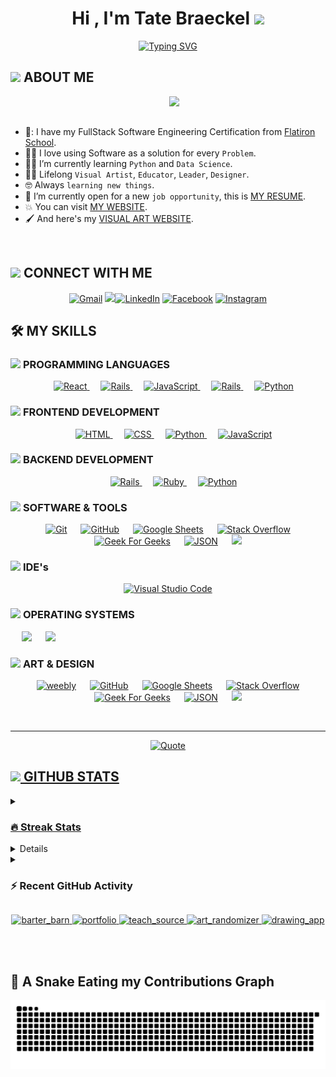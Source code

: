 <h1 align="center">Hi , I'm Tate Braeckel <img src="https://media.giphy.com/media/hvRJCLFzcasrR4ia7z/giphy.gif" width="35"></h1>
 <p align="center">
<a href="https://git.io/typing-svg"><img src="https://readme-typing-svg.demolab.com?font=Fira+Code&weight=500&size=25&pause=1000&color=F7CC2C&center=true&vCenter=true&random=false&width=435&lines=FullStack+Software+Engineer;Lifelong+Learner;Visual+Artist;Data+Scientist;Designer;UI%2F+UX;Always+Learning+New+Things" alt="Typing SVG" /></a>
</p> 

	
## <picture><img src = "https://github.com/7oSkaaa/7oSkaaa/blob/main/Images/about_me.gif?raw=true" width = 50px marginBottom=0px></picture> ABOUT ME

<picture> <img align="right" src="https://camo.githubusercontent.com/10b2d4e80487e1d9cd086ce8619e15740a1bd22c6462f6be13df93ee684deb7b/68747470733a2f2f616e616c7974696373696e6469616d61672e636f6d2f77702d636f6e74656e742f75706c6f6164732f323031382f31322f646576656c6f7065722d6472696262626c652e676966?raw=true" width = 250px></picture>

<br><br>

- 🏫: I have my FullStack Software Engineering Certification from [Flatiron School](https://flatironschool.com/welcome-to-flatiron-school/?utm_source=Google&utm_medium=ppc&utm_campaign=12728169839&utm_content=127574231184&utm_term=flatiron%20school&uqaid=513799628798&CjwKCAjwkuqvBhAQEiwA65XxQCbuTtXxaBFY5ow5CRKSeMeOCDPcdpVYrtywDT0QjY-7qUnBqNbHmxoCCFQQAvD_BwE&gad_source=1&gclid=CjwKCAjwkuqvBhAQEiwA65XxQCbuTtXxaBFY5ow5CRKSeMeOCDPcdpVYrtywDT0QjY-7qUnBqNbHmxoCCFQQAvD_BwE).
- 🧑‍💻 I love using Software as a solution for every `Problem`.
- 🧑‍🎓 I’m currently learning `Python` and `Data Science`.
- 🧑‍🎨 Lifelong `Visual Artist`, `Educator`, `Leader`, `Designer`.
- 🤓 Always `learning new things`.
- 🤔 I’m currently open for a new `job opportunity`, this is [MY RESUME](http://lnkiy.in/gnnvH).
- 💥 You can visit [MY WEBSITE](http://lnkiy.in/ZeZfM).
- 🖌️ And here's my [VISUAL ART WEBSITE](http://lnkiy.in/2IV5O).
<br>


## <picture> <img src="https://github.com/7oSkaaa/7oSkaaa/blob/main/Images/Connect-with-me.gif?raw=true" width="100px"> </picture> CONNECT WITH ME 
<p align="center">
	<a href="mailto:tatebraeckel@gmail.com"><img img src="https://img.shields.io/badge/gmail-%23EA4335.svg?style=plastic&logo=gmail&logoColor=white" alt="Gmail"/></a>
	<a href="https://github.com/tbraeck"><img src="https://img.shields.io/badge/github-%23181717.svg?
	<a href="https://www.linkedin.com/in/tate-braeckel/"><img src="https://img.shields.io/badge/linkedin-%230A66C2.svg?style=plastic&logo=linkedin&logoColor=white" alt="LinkedIn"/></a>
	<a href="https://www.facebook.com/tate.braeckel/"><img src="https://img.shields.io/badge/facebook-%231877F2.svg?style=plastic&logo=facebook&logoColor=white" alt="Facebook"/></a>
	<a href="https://www.instagram.com/tatebraeckel/?hl=en"><img src="https://img.shields.io/badge/instagram-%23E4405F.svg?style=plastic&logo=instagram&logoColor=white" alt="Instagram"/></a>


</p>


## 🛠️ MY SKILLS

### <picture> <img src = "https://github.com/7oSkaaa/7oSkaaa/blob/main/Images/Programming_Languages.gif?raw=true" width = 50px>  </picture> PROGRAMMING LANGUAGES

<p align="center"> 
  &emsp; 
  <a href="https://legacy.reactjs.org/docs/getting-started.html" target="_blank"> 
    <img alt="React" src="https://img.shields.io/badge/react-%2361DAFB.svg?style=plastic&logo=React&logoColor=black">
  </a> 
  &emsp;
  <a href="https://www.ruby-lang.org/en/documentation/" target="_blank"> 
    <img alt="Rails" src="https://upload.wikimedia.org/wikipedia/commons/thumb/6/62/Ruby_On_Rails_Logo.svg/822px-Ruby_On_Rails_Logo.svg.png" width=45px>
  </a> 
  &emsp;
  <a href="https://developer.mozilla.org/en-US/docs/Web/JavaScript" target="_blank"> 
     <img alt="JavaScript" src="https://img.shields.io/badge/JavaScript%20-%23F7DF1E.svg?style=plastic&logo=javascript&logoColor=black">
   </a>
  &emsp;
  <a href="https://www.java.com" target="_blank"> 
    <img alt="Rails" src="https://webimages.mongodb.com/_com_assets/cms/l3eu6s4af6ni0jm8h-Ruby.svg?auto=format%2Ccompress&ch=DPR&w=283" width=45px>
  </a>
  &emsp;
   <a href="https://www.python.org" target="_blank">
    <img alt="Python" src="https://img.shields.io/badge/Python%20-%2314354C.svg?style=plastic&logo=python&logoColor=white">
  </a>
</p>

### <picture> <img src = "https://github.com/7oSkaaa/7oSkaaa/blob/main/Images/Front_End.gif?raw=true" width = 50px>  </picture> FRONTEND DEVELOPMENT
<p align="center"> 
  &emsp; 
  <a href="https://www.w3.org/html/" target="_blank"> 
   <img alt="HTML" src="https://img.shields.io/badge/HTML5%20-%23E34F26.svg?style=plastic&logo=html5&logoColor=white">
  </a>   
  &emsp;
  <a href="https://www.w3schools.com/css/" target="_blank">
    <img alt="CSS" src="https://img.shields.io/badge/CSS%20-%231572B6.svg?style=plastic&logo=css3&logoColor=white">
  </a> 
  &emsp;
  <a href="https://www.python.org" target="_blank">
    <img alt="Python" src="https://img.shields.io/badge/react-%2361DAFB.svg?style=plastic&logo=React&logoColor=black">
  </a>
  &emsp;
  <a href="https://developer.mozilla.org/en-US/docs/Web/JavaScript" target="_blank"> 
     <img alt="JavaScript" src="https://img.shields.io/badge/JavaScript%20-%23F7DF1E.svg?style=plastic&logo=javascript&logoColor=black">
   </a>
</p>

### <picture>  <img src="https://d2te1y9qx21itc.cloudfront.net/images/jobs/20160506/backend-developer.gif?raw=true" width="50px"> </picture> BACKEND DEVELOPMENT
<p align="center"> 
  &emsp;
  <a href="https://www.ruby-lang.org/en/documentation/" target="_blank"> 
    <img alt="Rails" src="https://upload.wikimedia.org/wikipedia/commons/thumb/6/62/Ruby_On_Rails_Logo.svg/822px-Ruby_On_Rails_Logo.svg.png" width=45px>
  </a> 
  &emsp;
  <a href="https://www.java.com" target="_blank"> 
    <img alt="Ruby" src="https://webimages.mongodb.com/_com_assets/cms/l3eu6s4af6ni0jm8h-Ruby.svg?auto=format%2Ccompress&ch=DPR&w=283" width=45px>
  </a>
  &emsp;
   <a href="https://www.python.org" target="_blank">
    <img alt="Python" src="https://img.shields.io/badge/Python%20-%2314354C.svg?style=plastic&logo=python&logoColor=white">
  </a>
</p>



 ### <picture> <img src = "https://github.com/7oSkaaa/7oSkaaa/blob/main/Images/Software_Tools.gif?raw=true" width = 50px>  </picture> SOFTWARE & TOOLS
 
<p align="center">
  &emsp;
    <a href="#"><img alt="Git" src="https://img.shields.io/badge/Git%20-%23F05033.svg?style=plastic&logo=git&logoColor=white"></a>
  &emsp;
    <a href="#"><img alt="GitHub" src="https://img.shields.io/badge/github-%23181717.svg?style=plastic&logo=github&logoColor=white"></a>
  &emsp;
    <a href="#"><img alt="Google Sheets" src="https://img.shields.io/badge/Google%20Sheets%20-%2334A853.svg?style=plastic&logo=google%20sheets&logoColor=white"></a>
  &emsp;
    <a href="#"><img alt="Stack Overflow" src="https://img.shields.io/badge/-Stack%20Overflow-FE7A16?style=plastic&logo=stack-overflow&logoColor=white"></a>
  &emsp;
    <a href="#"><img alt="Geek For Geeks" src="https://img.shields.io/badge/geeksforgeeks-%230F9D58.svg?style=plastic&logo=geeksforgeeks&logoColor=white"></a>
  &emsp;
    <a href="#"><img alt="JSON" img src="https://img.shields.io/badge/json-%23000000.svg?style=plastic&logo=json&logoColor=white"></a>
  &emsp;
    <a href="#"><img src="https://img.shields.io/badge/mysql-%234479A1.svg?&style=plastic&logo=mysql&logoColor=white"/></a>
</p>

 ### <picture> <img src = "https://github.com/7oSkaaa/7oSkaaa/blob/main/Images/IDEs.gif?raw=true" width = 50px>  </picture> IDE's
 
<p align="center">
  &emsp;
    <a href="#"><img alt="Visual Studio Code" src="https://img.shields.io/badge/Visual%20Studio%20Code-0078d7.svg?style=plastic&logo=visual-studio-code&logoColor=white"></a>
  &emsp;
   
</p>

 ### <picture> <img src = "https://github.com/7oSkaaa/7oSkaaa/blob/main/Images/OS.gif?raw=true" width = 50px>  </picture> OPERATING SYSTEMS
 
<p align="center">

  
  &emsp;
    <a href="#"><img src="https://img.shields.io/badge/Windows-0078D6?style=plastic&logo=windows&logoColor=white"></a>
  &emsp;
    <a href="#"><img src=" https://img.shields.io/ios/v/ios.svg?logo=ios?&style=plastic&logo=manjaro&logoColor=white" /></a>
    
</p>

 ### <picture> <img src = "https://drive.google.com/file/d/1a84zaf3Ih6n6R450WeymqNx86zc1lsSj/view?usp=drive_link?raw=true" width = 50px>  </picture> ART & DESIGN
 
<p align="center">
  &emsp;
    <a href="http://www.tatebraeckelart.com/"><img alt="weebly" src="https://img.shields.io/badge/Weebly%20-%23F05033.svg?style=plastic&logo=git&logoColor=white"></a>
  &emsp;
    <a href="#"><img alt="GitHub" src="https://img.shields.io/badge/github-%23181717.svg?style=plastic&logo=github&logoColor=white"></a>
  &emsp;
    <a href="#"><img alt="Google Sheets" src="https://img.shields.io/badge/Google%20Sheets%20-%2334A853.svg?style=plastic&logo=google%20sheets&logoColor=white"></a>
  &emsp;
    <a href="#"><img alt="Stack Overflow" src="https://img.shields.io/badge/-Stack%20Overflow-FE7A16?style=plastic&logo=stack-overflow&logoColor=white"></a>
  &emsp;
    <a href="#"><img alt="Geek For Geeks" src="https://img.shields.io/badge/geeksforgeeks-%230F9D58.svg?style=plastic&logo=geeksforgeeks&logoColor=white"></a>
  &emsp;
    <a href="#"><img alt="JSON" img src="https://img.shields.io/badge/json-%23000000.svg?style=plastic&logo=json&logoColor=white"></a>
  &emsp;
    <a href="#"><img src="https://img.shields.io/badge/mysql-%234479A1.svg?&style=plastic&logo=mysql&logoColor=white"/></a>
</p>

<br> 

---

<p align = "center">
	<a href="https://github.com/piyushsuthar/github-readme-quotes"> <img alt = "Quote" src="https://quotes-github-readme.vercel.app/api?type=horizontal&theme=tokyonight&animation=grow_out_in&quoteCategory=programming">
</p>

## <picture> <img src = "https://github.com/7oSkaaa/7oSkaaa/blob/main/Images/Statistics.gif?raw=true" width = 50px>  </picture> GITHUB STATS

<details><summary><h3> 🔥 Streak Stats</h3></summary>

----	

<p align="center"><img src="https://github-readme-streak-stats.herokuapp.com/?user=tbraeck&theme=tokyonight_duo" alt="tbraeck" /></p>

</details>
  
<details><summary><h3>💻 GITHUB PROFILE STATS</h3></summary>

----
	
<p align="center">
    <a href="https://github.com/anuraghazra/github-readme-stats">
	    <img alt="tbraeck's Github Stats" src="https://github-readme-stats.vercel.app/api?username=tbraeck&show_icons=true&count_private=true&locale=en&theme=tokyonight&layout=compact" height="230px"/></a>
	  <img src="https://github-readme-stats.vercel.app/api/top-langs?username=tbraeck&langs_count=10&show_icons=true&locale=en&theme=tokyonight" alt="7oSkaaa" height="230px"/>
<br/>

  <b>Note:</b> Top languages is only a metric of the languages my public code consists of and doesn't reflect experience or skill level.
  </p>
</details>

<details><summary><h3>⚡ Recent GitHub Activity</h3></summary>

----
	
[![tbraeck's github activity graph](https://github-readme-activity-graph.cyclic.app/graph?username=tbraeck&theme=github	)](https://github.com/tbraeck/github-readme-activity-graph)

 
</details>


<div>
  <p align="center">
	<a href="https://github.com/tbraeck/barter_barn_v2">
      		<img src="https://github-readme-stats.vercel.app/api/pin/?username=tbraeck&repo=barter_barn_v2&theme=tokyonight" alt="barter_barn" />
    	</a>
	<a href="https://github.com/tbraeck/tbraeckel-portfolio">
      		<img src="https://github-readme-stats.vercel.app/api/pin/?username=tbraeck&repo=tbraeckel-portfolio&theme=tokyonight" alt="portfolio" />
    	</a>
    	<a href="https://github.com/tbraeck/teachsource">
      		<img src="https://github-readme-stats.vercel.app/api/pin/?username=tbraeck&repo=teachsource&theme=tokyonight" alt="teach_source" />
    	</a>
    	<a href="https://github.com/tbraeck/PHASE4_PROJECT">
      		<img src="https://github-readme-stats.vercel.app/api/pin/?username=tbraeck&repo=PHASE4_PROJECT&theme=tokyonight" alt="art_randomizer" />
    	</a>
    	<a href="https://github.com/tbraeck/Drawing_App">
      		<img src="https://github-readme-stats.vercel.app/api/pin/?username=tbraeck&repo=Drawing_App&theme=tokyonight" alt="drawing_app" />
    	</a>
	
  </p>
</div>
</details>

</br></br>
	
## 🐍 A Snake Eating my Contributions Graph
	
<p align = "center">
	<img src = "https://github.com/7oSkaaa/7oSkaaa/blob/output/github-contribution-grid-snake.svg?" alt = "Snake Game"/>
</p>
<!--
**tbraeck/tbraeck** is a ✨ _special_ ✨ repository because its `README.md` (this file) appears on your GitHub profile.

Here are some ideas to get you started:

- 🔭 I’m currently working on ...
- 🌱 I’m currently learning ...
- 👯 I’m looking to collaborate on ...
- 🤔 I’m looking for help with ...
- 💬 Ask me about ...
- 📫 How to reach me: ...
- 😄 Pronouns: ...
- ⚡ Fun fact: ...
-->
